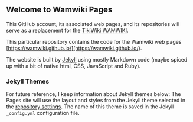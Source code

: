 ## Welcome to Wamwiki Pages

This GitHub account, its associated web pages, and its repositories will serve as a replacement for the [TikiWiki WAMWIKI](http://wildanimalmodels.org/tiki-index.php).

This particular repository contains the code for the Wamwiki web pages [https://wamwiki.github.io/](https://wamwiki.github.io/).

The website is built by [Jekyll](https://jekyllrb.com/) using mostly Markdown code (maybe spiced up with a bit of native html, CSS, JavaScript and Ruby).

### Jekyll Themes

For future reference, I keep information about Jekyll themes below:
The Pages site will use the layout and styles from the Jekyll theme selected in the [repository settings](https://github.com/wamwiki/wamwiki.github.io/settings). The name of this theme is saved in the Jekyll `_config.yml` configuration file.
